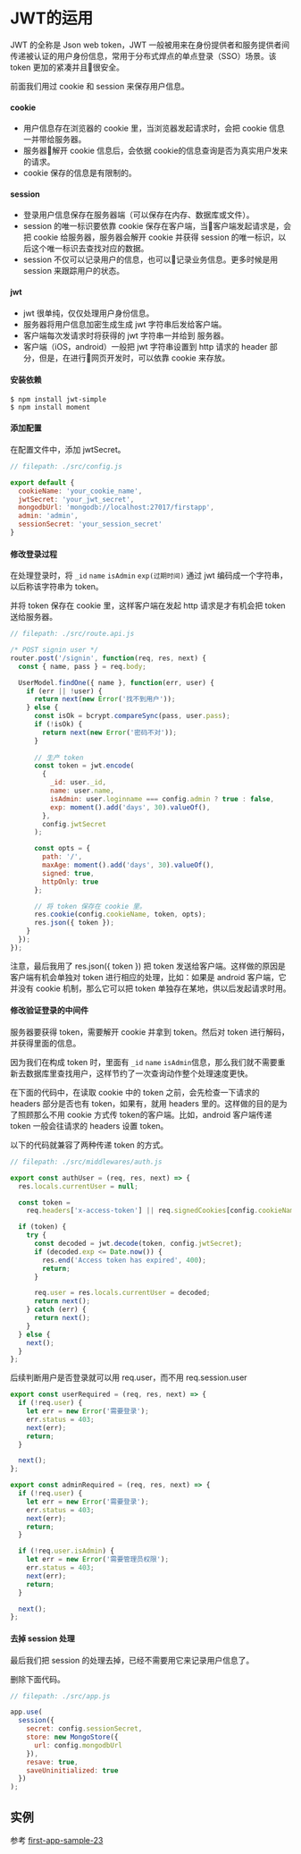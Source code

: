 # JWT的运用

JWT 的全称是 Json web token，JWT 一般被用来在身份提供者和服务提供者间传递被认证的用户身份信息，常用于分布式焊点的单点登录（SSO）场景。该 token 更加的紧凑并且很安全。

前面我们用过 cookie 和 session 来保存用户信息。

#### cookie

- 用户信息存在浏览器的 cookie 里，当浏览器发起请求时，会把 cookie 信息一并带给服务器。
- 服务器解开 cookie 信息后，会依据 cookie的信息查询是否为真实用户发来的请求。
- cookie 保存的信息是有限制的。

#### session

- 登录用户信息保存在服务器端（可以保存在内存、数据库或文件）。
- session 的唯一标识要依靠 cookie 保存在客户端，当客户端发起请求是，会把 cookie 给服务器，服务器会解开 cookie 并获得 session 的唯一标识，以后这个唯一标识去查找对应的数据。
- session 不仅可以记录用户的信息，也可以记录业务信息。更多时候是用 session 来跟踪用户的状态。

#### jwt
- jwt 很单纯，仅仅处理用户身份信息。
- 服务器将用户信息加密生成生成 jwt 字符串后发给客户端。
- 客户端每次发请求时将获得的 jwt 字符串一并给到 服务器。
- 客户端（iOS，android）一般把 jwt 字符串设置到 http 请求的 header 部分，但是，在进行网页开发时，可以依靠 cookie 来存放。

#### 安装依赖

```
$ npm install jwt-simple
$ npm install moment
```

#### 添加配置

在配置文件中，添加 jwtSecret。

```js
// filepath: ./src/config.js

export default {
  cookieName: 'your_cookie_name',
  jwtSecret: 'your_jwt_secret',
  mongodbUrl: 'mongodb://localhost:27017/firstapp',
  admin: 'admin',
  sessionSecret: 'your_session_secret'
}
```

#### 修改登录过程

在处理登录时，将 `_id` `name` `isAdmin` `exp(过期时间)` 通过 jwt 编码成一个字符串，以后称该字符串为 token。

并将 token 保存在 cookie 里，这样客户端在发起 http 请求是才有机会把 token 送给服务器。

```js
// filepath: ./src/route.api.js

/* POST signin user */
router.post('/signin', function(req, res, next) {
  const { name, pass } = req.body;

  UserModel.findOne({ name }, function(err, user) {
    if (err || !user) {
      return next(new Error('找不到用户'));
    } else {
      const isOk = bcrypt.compareSync(pass, user.pass);
      if (!isOk) {
        return next(new Error('密码不对'));
      }
      
      // 生产 token
      const token = jwt.encode(
        {
          _id: user._id,
          name: user.name,
          isAdmin: user.loginname === config.admin ? true : false,
          exp: moment().add('days', 30).valueOf(),
        },
        config.jwtSecret
      );

      const opts = {
        path: '/',
        maxAge: moment().add('days', 30).valueOf(),
        signed: true,
        httpOnly: true
      };

      // 将 token 保存在 cookie 里。
      res.cookie(config.cookieName, token, opts);
      res.json({ token });
    }
  });
});
```

注意，最后我用了 res.json({ token }) 把 token 发送给客户端。这样做的原因是客户端有机会单独对 token 进行相应的处理，比如：如果是 android 客户端，它并没有 cookie 机制，那么它可以把 token 单独存在某地，供以后发起请求时用。

#### 修改验证登录的中间件

服务器要获得 token，需要解开 cookie 并拿到 token。然后对 token 进行解码，并获得里面的信息。

因为我们在构成 token 时，里面有 `_id`  `name` `isAdmin`信息，那么我们就不需要重新去数据库里查找用户，这样节约了一次查询动作整个处理速度更快。

在下面的代码中，在读取 cookie 中的 token 之前，会先检查一下请求的 headers 部分是否也有 token，如果有，就用 headers 里的。这样做的目的是为了照顾那么不用 cookie 方式传 token的客户端。比如，android 客户端传递 token 一般会往请求的 headers 设置 token。

以下的代码就兼容了两种传递 token 的方式。

```js
// filepath: ./src/middlewares/auth.js

export const authUser = (req, res, next) => {
  res.locals.currentUser = null;

  const token =
    req.headers['x-access-token'] || req.signedCookies[config.cookieName] || '';

  if (token) {
    try {
      const decoded = jwt.decode(token, config.jwtSecret);
      if (decoded.exp <= Date.now()) {
        res.end('Access token has expired', 400);
        return;
      }

      req.user = res.locals.currentUser = decoded;
      return next();
    } catch (err) {
      return next();
    }
  } else {
    next();
  }
};
```

后续判断用户是否登录就可以用 req.user，而不用 req.session.user

```js
export const userRequired = (req, res, next) => {
  if (!req.user) {
    let err = new Error('需要登录');
    err.status = 403;
    next(err);
    return;
  }

  next();
};

export const adminRequired = (req, res, next) => {
  if (!req.user) {
    let err = new Error('需要登录');
    err.status = 403;
    next(err);
    return;
  }

  if (!req.user.isAdmin) {
    let err = new Error('需要管理员权限');
    err.status = 403;
    next(err);
    return;
  }

  next();
};
```

#### 去掉 session 处理

最后我们把 session 的处理去掉，已经不需要用它来记录用户信息了。

删除下面代码。

```js
// filepath: ./src/app.js

app.use(
  session({
    secret: config.sessionSecret,
    store: new MongoStore({
      url: config.mongodbUrl
    }),
    resave: true,
    saveUninitialized: true
  })
);
```

## 实例

参考 [first-app-sample-23](https://github.com/xugy0926/learn-webapp-sample/tree/master/first-app-sample-23)